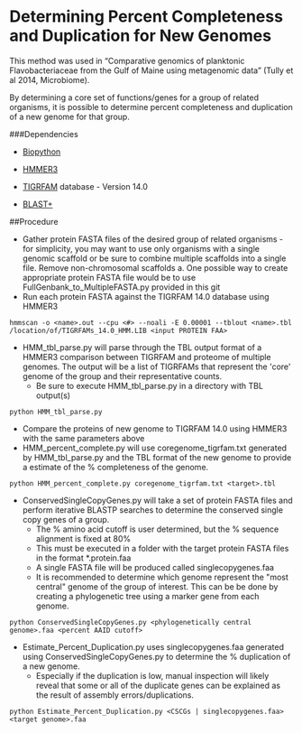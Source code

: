 Determining Percent Completeness and Duplication for New Genomes
================================================================
This method was used in “Comparative genomics of planktonic Flavobacteriaceae from the Gulf of Maine using metagenomic data” (Tully et al 2014, Microbiome).

By determining a core set of functions/genes for a group of related organisms, it is possible to determine percent completeness and duplication of a new genome for that group.

###Dependencies

* [Biopython](http://biopython.org/wiki/Download)

* [HMMER3](http://hmmer.janelia.org/)

* [TIGRFAM](ftp://ftp.jcvi.org/pub/data/TIGRFAMs/) database - Version 14.0

* [BLAST+](http://blast.ncbi.nlm.nih.gov/Blast.cgi?PAGE_TYPE=BlastDocs&DOC_TYPE=Download)

##Procedure
* Gather protein FASTA files of the desired group of related organisms - for simplicity, you may want to use only organisms with a single genomic scaffold or be sure to combine multiple scaffolds into a single file. Remove non-chromosomal scaffolds
a. One possible way to create appropriate protein FASTA file would be to use FullGenbank_to_MultipleFASTA.py provided in this git
* Run each protein FASTA against the TIGRFAM 14.0 database using HMMER3
```
hmmscan -o <name>.out --cpu <#> --noali -E 0.00001 --tblout <name>.tbl /location/of/TIGRFAMs_14.0_HMM.LIB <input PROTEIN FAA>
```
* HMM_tbl_parse.py will parse through the TBL output format of a HMMER3 comparison between TIGRFAM and proteome of multiple genomes. The output will be a list of TIGRFAMs that represent the 'core' genome of the group and their representative counts.
	* Be sure to execute HMM_tbl_parse.py in a directory with TBL output(s)
```
python HMM_tbl_parse.py
```
* Compare the proteins of new genome to TIGRFAM 14.0 using HMMER3 with the same parameters above
* HMM_percent_complete.py will use coregenome_tigrfam.txt generated by HMM_tbl_parse.py and the TBL format of the new genome to provide a estimate of the % completeness of the genome.
```
python HMM_percent_complete.py coregenome_tigrfam.txt <target>.tbl
```
* ConservedSingleCopyGenes.py will take a set of protein FASTA files and perform iterative BLASTP searches to determine the conserved single copy genes of a group.
	* The % amino acid cutoff is user determined, but the % sequence alignment is fixed at 80%
	* This must be executed in a folder with the target protein FASTA files in the format *.protein.faa
	* A single FASTA file will be produced called singlecopygenes.faa
	* It is recommended to determine which genome represent the "most central" genome of the group of interest. This can be be done by creating a phylogenetic tree using a marker gene from each genome.
```
python ConservedSingleCopyGenes.py <phylogenetically central genome>.faa <percent AAID cutoff>
```
* Estimate_Percent_Duplication.py uses singlecopygenes.faa generated using ConservedSingleCopyGenes.py to determine the % duplication of a new genome.
	* Especially if the duplication is low, manual inspection will likely reveal that some or
all of the duplicate genes can be explained as the result of assembly errors/duplications.
```
python Estimate_Percent_Duplication.py <CSCGs | singlecopygenes.faa> <target genome>.faa
```
